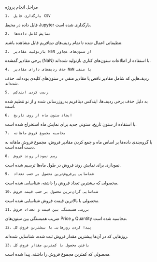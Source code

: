 مراحل انجام پروژه

	1.	بارگذاری فایل CSV
فایل داده در محیط Jupyter بارگذاری شده است. 

	2.	نمایش کامل داده‌ها
تنظیماتی اعمال شده تا تمام ردیف‌های دیتافریم قابل مشاهده باشند.

	3.	بازتولید مقادیر NaN از ستون‌های مجاور
برخی مقادیر گمشده (NaN) با استفاده از اطلاعات ستون‌های کناری بازتولید شده‌اند.

	4.	حذف ردیف‌های دارای مقادیر NaN یا منفی
ردیف‌هایی که شامل مقادیر ناقص یا مقادیر منفی در ستون‌های کلیدی بوده‌اند، حذف شده‌اند.

	5.	ریست کردن ایندکس
به دلیل حذف برخی ردیف‌ها، ایندکس دیتافریم به‌روزرسانی شده و از نو تنظیم شده است.

	6.	ایجاد ستون ماه از روی تاریخ
با استفاده از ستون تاریخ، ستونی جدید برای نمایش ماه استخراج شده است.

	7.	محاسبه مجموع فروش ماهانه
با گروه‌بندی داده‌ها بر اساس ماه و جمع کردن مقادیر فروش، مجموع فروش ماهانه به دست آمده است.

	8.	رسم نمودار روند فروش
نموداری برای نمایش روند فروش در طول ماه‌ها ترسیم شده است.

	9.	شناسایی پرفروش‌ترین محصول بر حسب تعداد
محصولی که بیشترین تعداد فروش را داشته، شناسایی شده است.

	10.	شناسایی گران‌ترین محصول بر حسب قیمت فروش
محصولی با بالاترین قیمت فروش شناسایی شده است.

	11.	بررسی همبستگی بین قیمت و تعداد فروش
ضریب همبستگی بین ستون‌های Price و Quantity محاسبه شده است.

	12.	پیدا کردن روزهایی با بیشترین فروش کل
روزهایی که در آن‌ها بیشترین مقدار فروش ثبت شده، شناسایی شده‌اند.

	13.	یافتن محصول با کمترین مقدار فروش کل
محصولی که کمترین مجموع فروش را داشته، پیدا شده است.


